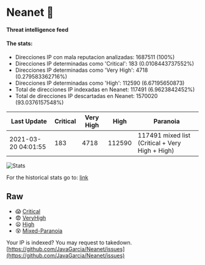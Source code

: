 # Neanet :hocho:
#### Threat intelligence feed
#### The stats:

- Direcciones IP con mala reputacion analizadas: 1687511 (100%)
- Direcciones IP determinadas como 'Critical':  183 (0.0108443737552%)
- Direcciones IP determinadas como 'Very High':  4718 (0.279583362716%)
- Direcciones IP determinadas como 'High':  112590 (6.67195650873)
- Total de direcciones IP indexadas en Neanet:  117491 (6.9623842452%)
- Total de direcciones IP descartadas en Neanet:  1570020 (93.0376157548%)

| Last Update | Critical | Very High | High | Paranoia |
| --- | --- | --- | --- | --- |
| 2021-03-20 04:01:55 | 183 | 4718 | 112590 | 117491 mixed list (Critical + Very High + High)|

![Stats](https://docs.google.com/spreadsheets/d/e/2PACX-1vSnaNMIXVabIpDJjufMlzH7poXnshF3mgd8Is1g9ytUEzVsP5my4Trn8f-xkoLLQ38xpL3HtmUexLo6/pubchart?oid=501124687&format=image)

For the historical stats go to: [link](/stats.csv)
## Raw
- :scream: [Critical](https://raw.githubusercontent.com/JavaGarcia/Neanet/master/blacklists/neanet_critical.txt)
- :fearful: [VeryHigh](https://raw.githubusercontent.com/JavaGarcia/Neanet/master/blacklists/neanet_veryHigh.txtt)
- :frowning: [High](https://raw.githubusercontent.com/JavaGarcia/Neanet/master/blacklists/neanet_high.txt)
- :dizzy_face: [Mixed-Paranoia](https://raw.githubusercontent.com/JavaGarcia/Neanet/master/blacklists/neanet_all.txt)


Your IP is indexed? You may request to takedown. [https://github.com/JavaGarcia/Neanet/issues](https://github.com/JavaGarcia/Neanet/issues)
































































































































































































































































































































































































































































































































































































































































































































































































































































































































































































































































































































































































































































































































































































































































































































































































































































































































































































































































































































































































































































































































































































































































































































































































































































































































































































































































































































































































































































































































































































































































































































































































































































































































































































































































































































































































































































































































































































































































































































































































































































































































































































































































































































































































































































































































































































































































































































































































































































































































































































































































































































































































